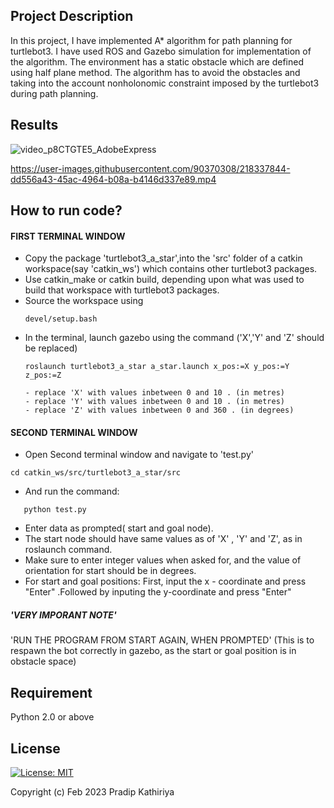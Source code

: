 ## Project Description
In this project, I have implemented A\* algorithm for path planning for turtlebot3. I have used ROS and Gazebo simulation for implementation of the algorithm.
The environment has a static obstacle which are defined using half plane method. The algorithm has to avoid the obstacles and taking into the account nonholonomic
constraint imposed by the turtlebot3 during path planning.

## Results

![video_p8CTGTE5_AdobeExpress](https://user-images.githubusercontent.com/90370308/218337812-6fed1626-86c6-47c4-9a4a-fa345f80ee43.gif)



https://user-images.githubusercontent.com/90370308/218337844-dd556a43-45ac-4964-b08a-b4146d337e89.mp4




## How to run code?

#### FIRST TERMINAL WINDOW
- Copy the package 'turtlebot3_a_star',into the 'src' folder of a catkin workspace(say 'catkin_ws') which contains other turtlebot3 packages. 
- Use catkin_make or catkin build, depending upon what was used to build that workspace with turtlebot3 packages.
- Source the workspace using
  ```
  devel/setup.bash
  ```

* In the terminal, launch gazebo using the command ('X','Y' and 'Z' should be replaced)
  ```
  roslaunch turtlebot3_a_star a_star.launch x_pos:=X y_pos:=Y z_pos:=Z
  ```
      - replace 'X' with values inbetween 0 and 10 . (in metres) 
      - replace 'Y' with values inbetween 0 and 10 . (in metres)       
      - replace 'Z' with values inbetween 0 and 360 . (in degrees)

#### SECOND TERMINAL WINDOW      
-  Open Second terminal window and navigate to 'test.py' 
  ```
  cd catkin_ws/src/turtlebot3_a_star/src 
  ```
- And run the command:
```
   python test.py   
 ```
   
-  Enter data as prompted( start and goal node).
- The start node should have same values as of 'X' , 'Y' and 'Z', as in roslaunch command. 
- Make sure to enter integer values when asked for, and the value of orientation for start should be in degrees.
- For start and goal positions:
        First, input the x - coordinate and press "Enter" .Followed by inputing the y-coordinate and press "Enter"  
##### 'VERY IMPORANT NOTE' ########     
'RUN THE PROGRAM FROM START AGAIN, WHEN PROMPTED' (This is to respawn the bot correctly in gazebo, as the start or goal position is in obstacle space) 

## Requirement
Python 2.0 or above

## License

 [![License: MIT](https://img.shields.io/badge/License-MIT-yellow.svg)](https://opensource.org/licenses/MIT)

Copyright (c) Feb 2023 Pradip Kathiriya
